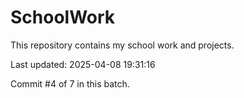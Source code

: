 # SchoolWork

This repository contains my school work and projects.

Last updated: 2025-04-08 19:31:16

Commit #4 of 7 in this batch.
